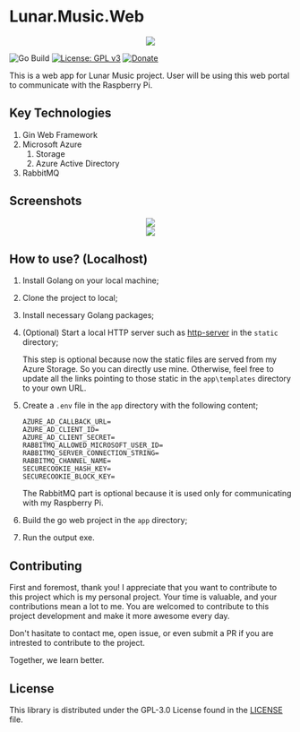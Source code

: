 # Lunar.Music.Web

<div align="center">
    <img src="https://gclstorage.blob.core.windows.net/images/Lunar.Music.Web-banner.png" />
</div>

![Go Build](https://github.com/goh-chunlin/Lunar.Music.Web/workflows/Go%20Build/badge.svg?branch=main)
[![License: GPL v3](https://img.shields.io/badge/License-GPLv3-blue.svg)](https://www.gnu.org/licenses/gpl-3.0)
[![Donate](https://img.shields.io/badge/$-donate-ff69b4.svg)](https://www.buymeacoffee.com/chunlin)

This is a web app for Lunar Music project. User will be using this web portal to communicate with the Raspberry Pi.

## Key Technologies ##
1. Gin Web Framework
1. Microsoft Azure
   1. Storage
   1. Azure Active Directory
1. RabbitMQ

## Screenshots ##
<div align="center">
    <img src="https://gclstorage.blob.core.windows.net/images/Lunar.Music.Web-screenshot-01.png" />
</div>

<div align="center">
    <img src="https://gclstorage.blob.core.windows.net/images/Lunar.Music.Web-screenshot-02.png" />
</div>

## How to use? (Localhost) ##

1. Install Golang on your local machine;
1. Clone the project to local;
1. Install necessary Golang packages;
1. (Optional) Start a local HTTP server such as [http-server](https://www.npmjs.com/package/http-server) in the `static` directory;

   This step is optional because now the static files are served from my Azure Storage. So you can directly use mine. Otherwise, feel free to update all the links pointing to those static in the `app\templates` directory to your own URL.
1. Create a `.env` file in the `app` directory with the following content;
   ```
   AZURE_AD_CALLBACK_URL=
   AZURE_AD_CLIENT_ID=
   AZURE_AD_CLIENT_SECRET=
   RABBITMQ_ALLOWED_MICROSOFT_USER_ID=
   RABBITMQ_SERVER_CONNECTION_STRING=
   RABBITMQ_CHANNEL_NAME=
   SECURECOOKIE_HASH_KEY=
   SECURECOOKIE_BLOCK_KEY=
   ```
   
   The RabbitMQ part is optional because it is used only for communicating with my Raspberry Pi.
1. Build the go web project in the `app` directory;
1. Run the output exe.

## Contributing ##
First and foremost, thank you! I appreciate that you want to contribute to this project which is my personal project. Your time is valuable, and your contributions mean a lot to me. You are welcomed to contribute to this project development and make it more awesome every day.

Don't hasitate to contact me, open issue, or even submit a PR if you are intrested to contribute to the project.

Together, we learn better.

## License ##

This library is distributed under the GPL-3.0 License found in the [LICENSE](./LICENSE) file.
